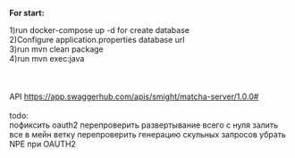 <b>For start:</b><br>

1)run docker-compose up -d for create database <br>
2)Configure application.properties database url <br>
3)run mvn clean package <br>
4)run mvn exec:java <br>
<br><br><br>
API https://app.swaggerhub.com/apis/smight/matcha-server/1.0.0#<br>
<br>
todo:<br>
пофиксить oauth2
перепроверить развертывание всего с нуля
залить все в мейн ветку
перепроверить генерацию скульных запросов
убрать NPE при OAUTH2
